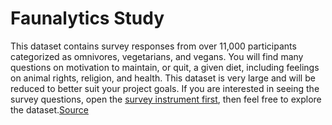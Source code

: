 # Faunalytics Study

This dataset contains survey responses from over 11,000 participants categorized as omnivores, vegetarians, and vegans. You will find many questions on motivation to maintain, or quit, a given diet, including feelings on animal rights, religion, and health. This dataset is very large and will be reduced to better suit your project goals. If you are interested in seeing the survey questions, open the [survey instrument first](Faunalytics-Current-Former-Veg-Study-Survey-Instrument.pdf), then feel free to explore the dataset.[Source](https://faunalytics.org/dataset-study-of-current-and-former-vegetarians-and-vegans/)
